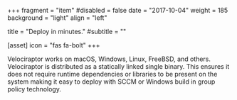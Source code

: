 +++
fragment = "item"
#disabled = false
date = "2017-10-04"
weight = 185
background = "light"
align = "left"

title = "Deploy in minutes."
#subtitle = ""

[asset]
  icon = "fas fa-bolt"
+++

Velociraptor works on macOS, Windows, Linux, FreeBSD, and others.
Velociraptor is distributed as a statically linked single binary. This
ensures it does not require runtime dependencies or libraries to be
present on the system making it easy to deploy with SCCM or Windows
build in group policy technology.
